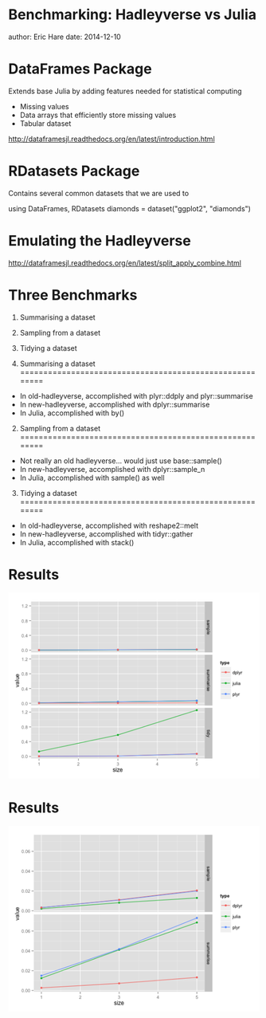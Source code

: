 Benchmarking: Hadleyverse vs Julia
========================================================
author: Eric Hare
date: 2014-12-10

DataFrames Package
========================================================

Extends base Julia by adding features needed for statistical computing

- Missing values 
- Data arrays that efficiently store missing values
- Tabular dataset

http://dataframesjl.readthedocs.org/en/latest/introduction.html

RDatasets Package
========================================================
Contains several common datasets that we are used to

using DataFrames, RDatasets
diamonds = dataset("ggplot2", "diamonds")

Emulating the Hadleyverse
========================================================

http://dataframesjl.readthedocs.org/en/latest/split_apply_combine.html

Three Benchmarks
========================================================
1. Summarising a dataset
2. Sampling from a dataset
3. Tidying a dataset

1. Summarising a dataset
========================================================
* In old-hadleyverse, accomplished with plyr::ddply and plyr::summarise
* In new-hadleyverse, accomplished with dplyr::summarise
* In Julia, accomplished with by()

2. Sampling from a dataset
========================================================
* Not really an old hadleyverse... would just use base::sample()
* In new-hadleyverse, accomplished with dplyr::sample_n
* In Julia, accomplished with sample() as well

3. Tidying a dataset
========================================================
* In old-hadleyverse, accomplished with reshape2::melt
* In new-hadleyverse, accomplished with tidyr::gather
* In Julia, accomplished with stack()

Results
========================================================
![alt text](images/result1.png)

Results
========================================================
![alt text](images/result2.png)

